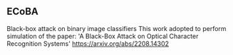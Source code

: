 ## ECoBA
Black-box attack on binary image classifiers
This work adopted to perform simulation of the paper: 'A Black-Box Attack on Optical Character Recognition Systems' https://arxiv.org/abs/2208.14302
